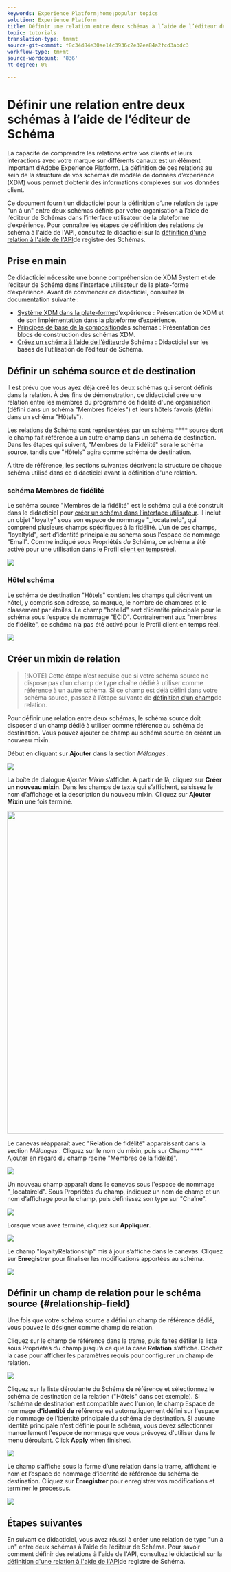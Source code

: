 ```yaml
---
keywords: Experience Platform;home;popular topics
solution: Experience Platform
title: Définir une relation entre deux schémas à l’aide de l’éditeur de Schéma de Schéma
topic: tutorials
translation-type: tm+mt
source-git-commit: f8c34d84e30ae14c3936c2e32ee84a2fcd3abdc3
workflow-type: tm+mt
source-wordcount: '836'
ht-degree: 0%

---
```



# Définir une relation entre deux schémas à l’aide de l’éditeur de Schéma

La capacité de comprendre les relations entre vos clients et leurs interactions avec votre marque sur différents canaux est un élément important d’Adobe Experience Platform. La définition de ces relations au sein de la structure de vos schémas de modèle de données d’expérience (XDM) vous permet d’obtenir des informations complexes sur vos données client.

Ce document fournit un didacticiel pour la définition d’une relation de type &quot;un à un&quot; entre deux schémas définis par votre organisation à l’aide de l’éditeur de Schémas dans l’interface utilisateur de la plateforme d’expérience. Pour connaître les étapes de définition des relations de schéma à l&#39;aide de l&#39;API, consultez le didacticiel sur la [définition d&#39;une relation à l&#39;aide de l&#39;API](relationship-api.md)de registre des Schémas.

## Prise en main

Ce didacticiel nécessite une bonne compréhension de XDM System et de l’éditeur de Schéma dans l’interface utilisateur de la plate-forme d’expérience. Avant de commencer ce didacticiel, consultez la documentation suivante :

* [Système XDM dans la plate-forme](../home.md)d’expérience : Présentation de XDM et de son implémentation dans la plateforme d’expérience.
* [Principes de base de la composition](../schema/composition.md)des schémas : Présentation des blocs de construction des schémas XDM.
* [Créez un schéma à l’aide de l’éditeur](create-schema-ui.md)de Schéma : Didacticiel sur les bases de l’utilisation de l’éditeur de Schéma.

## Définir un schéma source et de destination

Il est prévu que vous ayez déjà créé les deux schémas qui seront définis dans la relation. À des fins de démonstration, ce didacticiel crée une relation entre les membres du programme de fidélité d&#39;une organisation (défini dans un schéma &quot;Membres fidèles&quot;) et leurs hôtels favoris (défini dans un schéma &quot;Hôtels&quot;).

Les relations de Schéma sont représentées par un schéma **** source dont le champ fait référence à un autre champ dans un schéma **de** destination. Dans les étapes qui suivent, &quot;Membres de la Fidélité&quot; sera le schéma source, tandis que &quot;Hôtels&quot; agira comme schéma de destination.

À titre de référence, les sections suivantes décrivent la structure de chaque schéma utilisé dans ce didacticiel avant la définition d&#39;une relation.

### schéma Membres de fidélité

Le schéma source &quot;Membres de la fidélité&quot; est le schéma qui a été construit dans le didacticiel pour [créer un schéma dans l’interface utilisateur](create-schema-ui.md). Il inclut un objet &quot;loyalty&quot; sous son espace de nommage &quot;\_locataireId&quot;, qui comprend plusieurs champs spécifiques à la fidélité. L’un de ces champs, &quot;loyaltyId&quot;, sert d’identité principale au schéma sous l’espace de nommage &quot;Email&quot;. Comme indiqué sous Propriétés _du_ Schéma, ce schéma a été activé pour une utilisation dans le Profil [client en temps](../../profile/home.md)réel.

![](../images/tutorials/relationship/loyalty-members.png)

### Hôtel schéma

Le schéma de destination &quot;Hôtels&quot; contient les champs qui décrivent un hôtel, y compris son adresse, sa marque, le nombre de chambres et le classement par étoiles. Le champ &quot;hotelId&quot; sert d’identité principale pour le schéma sous l’espace de nommage &quot;ECID&quot;. Contrairement aux &quot;membres de fidélité&quot;, ce schéma n’a pas été activé pour le Profil client en temps réel.

![](../images/tutorials/relationship/hotels.png)

## Créer un mixin de relation

>[!NOTE] Cette étape n’est requise que si votre schéma source ne dispose pas d’un champ de type chaîne dédié à utiliser comme référence à un autre schéma. Si ce champ est déjà défini dans votre schéma source, passez à l’étape suivante de [définition d’un champ](#relationship-field)de relation.

Pour définir une relation entre deux schémas, le schéma source doit disposer d&#39;un champ dédié à utiliser comme référence au schéma de destination. Vous pouvez ajouter ce champ au schéma source en créant un nouveau mixin.

Début en cliquant sur **Ajouter** dans la section _Mélanges_ .

![](../images/tutorials/relationship/loyalty-add-mixin.png)

La boîte de dialogue _Ajouter Mixin_ s’affiche. A partir de là, cliquez sur **Créer un nouveau mixin**. Dans les champs de texte qui s’affichent, saisissez le nom d’affichage et la description du nouveau mixin. Cliquez sur **Ajouter Mixin** une fois terminé.

<img src="../images/tutorials/relationship/loyalty-create-new-mixin.png" width="750"><br>

Le canevas réapparaît avec &quot;Relation de fidélité&quot; apparaissant dans la section _Mélanges_ . Cliquez sur le nom du mixin, puis sur Champ **** Ajouter en regard du champ racine &quot;Membres de la fidélité&quot;.

![](../images/tutorials/relationship/loyalty-add-field.png)

Un nouveau champ apparaît dans le canevas sous l&#39;espace de nommage &quot;\_locataireId&quot;. Sous Propriétés _du_ champ, indiquez un nom de champ et un nom d’affichage pour le champ, puis définissez son type sur &quot;Chaîne&quot;.

![](../images/tutorials/relationship/relationship-field-details.png)

Lorsque vous avez terminé, cliquez sur **Appliquer**.

![](../images/tutorials/relationship/relationship-field-apply.png)

Le champ &quot;loyaltyRelationship&quot; mis à jour s’affiche dans le canevas. Cliquez sur **Enregistrer** pour finaliser les modifications apportées au schéma.

![](../images/tutorials/relationship/relationship-field-save.png)

## Définir un champ de relation pour le schéma source {#relationship-field}

Une fois que votre schéma source a défini un champ de référence dédié, vous pouvez le désigner comme champ de relation.

Cliquez sur le champ de référence dans la trame, puis faites défiler la liste sous Propriétés _du_ champ jusqu’à ce que la case **Relation** s’affiche. Cochez la case pour afficher les paramètres requis pour configurer un champ de relation.

![](../images/tutorials/relationship/relationship-checkbox.png)

Cliquez sur la liste déroulante du Schéma **de** référence et sélectionnez le schéma de destination de la relation (&quot;Hôtels&quot; dans cet exemple). Si l&#39;schéma de destination est compatible avec l&#39;union, le champ Espace de nommage **d&#39;identité de** référence est automatiquement défini sur l&#39;espace de nommage de l&#39;identité principale du schéma de destination. Si aucune identité principale n&#39;est définie pour le schéma, vous devez sélectionner manuellement l&#39;espace de nommage que vous prévoyez d&#39;utiliser dans le menu déroulant. Click **Apply** when finished.

![](../images/tutorials/relationship/reference-schema-id-namespace.png)

Le champ s’affiche sous la forme d’une relation dans la trame, affichant le nom et l’espace de nommage d’identité de référence du schéma de destination. Cliquez sur **Enregistrer** pour enregistrer vos modifications et terminer le processus.

![](../images/tutorials/relationship/relationship-save.png)

## Étapes suivantes

En suivant ce didacticiel, vous avez réussi à créer une relation de type &quot;un à un&quot; entre deux schémas à l’aide de l’éditeur de Schéma. Pour savoir comment définir des relations à l&#39;aide de l&#39;API, consultez le didacticiel sur la [définition d&#39;une relation à l&#39;aide de l&#39;API](relationship-api.md)de registre de Schéma.